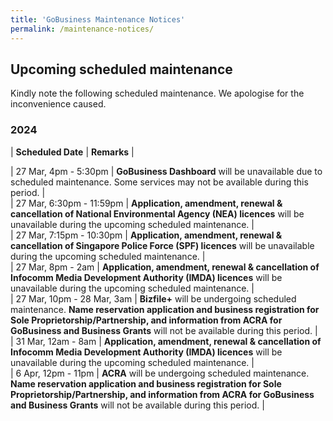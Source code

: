 ```yaml
---
title: 'GoBusiness Maintenance Notices'
permalink: /maintenance-notices/
---
```


## Upcoming scheduled maintenance

Kindly note the following scheduled maintenance. We apologise for the inconvenience caused.

### 2024 

| **Scheduled Date** | **Remarks** |  
    
                                                  
 
| 27 Mar, 4pm - 5:30pm | **GoBusiness Dashboard** will be unavailable due to scheduled maintenance. Some services may not be available during this period. |       
| 27 Mar, 6:30pm - 11:59pm | **Application, amendment, renewal & cancellation of National Environmental Agency (NEA) licences** will be unavailable during the upcoming scheduled maintenance. |    
| 27 Mar, 7:15pm - 10:30pm | **Application, amendment, renewal & cancellation of Singapore Police Force (SPF) licences** will be unavailable during the upcoming scheduled maintenance. |                
| 27 Mar, 8pm - 2am | **Application, amendment, renewal & cancellation of Infocomm Media Development Authority (IMDA) licences** will be unavailable during the upcoming scheduled maintenance. |     
| 27 Mar, 10pm - 28 Mar, 3am | **Bizfile+** will be undergoing scheduled maintenance. **Name reservation application and business registration for Sole Proprietorship/Partnership, and information from ACRA for GoBusiness and Business Grants** will not be available during this period. |   
| 31 Mar, 12am - 8am | **Application, amendment, renewal & cancellation of Infocomm Media Development Authority (IMDA) licences** will be unavailable during the upcoming scheduled maintenance. |       
| 6 Apr, 12pm - 11pm | **ACRA** will be undergoing scheduled maintenance. **Name reservation application and business registration for Sole Proprietorship/Partnership, and information from ACRA for GoBusiness and Business Grants** will not be available during this period. |  






<script src="/jquery/jquery.min.js"></script>
<script src="/jquery/resize-tables.js"></script>
